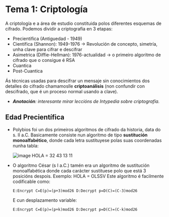 # Tema 1: Criptología

A criptología e a área de estudio constituida polos diferentes esquemas de cifrado. Podemos dividir a criptografia en 3 etapas:

- Precientifica (Antiguedad - 1949)
- Cientifica (Shannon): 1949-1976 -> Revolución de concepto, simetría, unha clave para cifrar e descifrar
- Asimetrica (Diffie-Hellman): 1976-actualidad -> o primeiro algoritmo de cifrado que o consigue é RSA
- Cuantica
- Post-Cuantica

Ás técnicas usadas para descifrar un mensaje sin conocimientos dos detalles do cifrado chamamoslle **criptoanálisis** (non confundir con descifrado, que é un proceso normal usando a clave).

- ***Anotación**: interesante mirar leccións de Intypedia sobre criptografía.*

## Edad Precientífica

- Polybios foi un dos primeiros algoritmos de cifrado da historia, data do s. II a.C.
  Basicamente consiste nun algoritmo de tipo **sustitución monoalfabético**, donde cada letra sustituyese polas suas coordenadas nunha tabla:

  ![image](https://github.com/user-attachments/assets/1f6d43ec-dcf9-44c6-a2fb-3bf09cbc9ce6)
  HOLA = 32 43 13 11


- O algoritmo César (s I a.C.) tamén era un algoritmo de sustitución monoalfabética donde cada carácter sustituese polo que está 3 posicións despois. Exemplo:
  HOLA = OLSSV
  Este algoritmo é facilmente codificable como:

  ```E:Encrypt C=E(p)=(p+3)mod26 D:Decrypt p=D(C)=(C-3)mod26```

  E cun desplazamento variable: 

  ```E:Encrypt C=E(p)=(p+k)mod26 D:Decrypt p=D(C)=(C-k)mod26```
